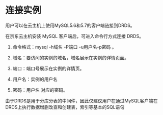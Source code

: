 # 连接实例

用户可以在云主机上使用MySQL5.6和5.7的客户端链接到DRDS。

在京东云主机安装 MySQL 客户端后，可进入命令行方式连接 DRDS。

1. 命令格式：mysql -h域名 -P端口 -u用户名-p密码 。

2. 域名：要访问的实例的域名，域名展示在实例的详情页面。

3. 端口：端口号展示在实例的详情页。

4. 用户名：实例的用户名

5. 密码：用户名 对应的密码。

由于DRDS是用于分库分表的中间件，因此仅建议用户在通过MySQL客户端在DRDS上执行数据增删改查和创建表，索引等基本的SQL语句
